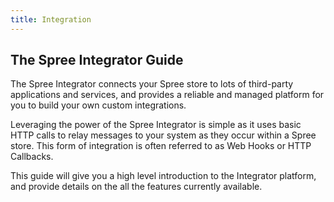 ```yaml
---
title: Integration
---
```


## The Spree Integrator Guide

The Spree Integrator connects your Spree store to lots of third-party applications and services, and provides a reliable and managed platform for you to build your own custom integrations.

Leveraging the power of the Spree Integrator is simple as it uses basic HTTP calls to relay messages to your system as they occur within a Spree store. This form of integration is often referred to as Web Hooks or HTTP Callbacks.

This guide will give you a high level introduction to the Integrator platform, and provide details on the all the features currently available.
